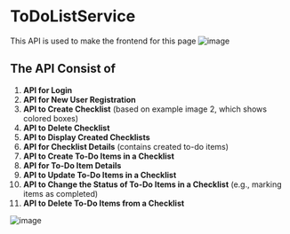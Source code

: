 # ToDoListService
This API is used to make the frontend for this page
![image](https://github.com/user-attachments/assets/215d002d-faa3-44e8-9e58-12dad95f6fd7)

## The API Consist of 
1. **API for Login**  
2. **API for New User Registration**  
3. **API to Create Checklist** (based on example image 2, which shows colored boxes)  
4. **API to Delete Checklist**  
5. **API to Display Created Checklists**  
6. **API for Checklist Details** (contains created to-do items)  
7. **API to Create To-Do Items in a Checklist**  
8. **API for To-Do Item Details**  
9. **API to Update To-Do Items in a Checklist**  
10. **API to Change the Status of To-Do Items in a Checklist** (e.g., marking items as completed)  
11. **API to Delete To-Do Items from a Checklist**

![image](https://github.com/user-attachments/assets/11674263-e7c1-43ea-9821-da8c14579046)

